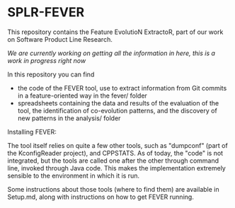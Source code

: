 # SPLR-FEVER
This repository contains the Feature EvolutioN ExtractoR, part of our work on Software Product Line Research.

_We are currently working on getting all the information in here, this is a work in progress right now_

In this repository you can find 
- the code of the FEVER tool, use to extract information from Git commits in a feature-oriented way in the fever/ folder
- spreadsheets containing the data and results of the evaluation of the tool, the identification of co-evolution patterns, and the discovery of new patterns
	in the analysis/ folder


Installing FEVER: 

The tool itself relies on quite a few other  tools, such as "dumpconf" (part of the KconfigReader project), and CPPSTATS.
As of today, the "code" is not integrated, but the tools are called one after the other 
through command line, invoked through Java code. This makes the implementation extremely sensible to the environment in which it is run.

Some instructions about those tools (where to find them) are available in Setup.md, along with instructions on how to get FEVER running.





